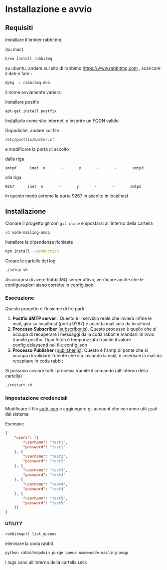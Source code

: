 # Installazione e avvio

## Requisiti

Installare il broker rabbitmq 

(su mac)

```bash
brew install rabbitmq
```

su ubuntu, andare sul sito di rabbimq https://www.rabbitmq.com , scaricare il deb e fare :

```bash
dpkg -i rabbitmq.deb
```

il nome ovviamente varierà.

Installare postfix

```bash
apt-get install postfix
```

Installarlo come sito internet, e inserire un FQDN valido

Dopodichè, andare sul file

```bash
/etc/postfix/master.cf
```

e modificare la porta di ascolto

dalla riga

```
smtpd      inet  n       -       y       -       -       smtpd
```

alla riga


```
9267      inet  n       -       y       -       -       smtpd
```

in questo modo avremo la porta 9267 in ascolto in localhost 


## Installazione

Clonare il progetto git con ```git clone``` e spostarsi all'interno della cartella

```bash
cd node-mailing-amqp
```

Installare le dipendenze richieste

```bash
npm install --production
```

Creare le cartelle dei log

```bash
./setup.sh
```

Assicurarsi di avere RabbitMQ server attivo, verificare anche che le configurazioni siano corrette in [config.json](./config.json).


### Esecuzione

Questo progetto è l'insieme di tre parti:

1. **Postfix SMTP server** . Questo è il servizio reale che invierà infine le mail, gira su localhost (porta 9267) e accetta mail solo da localhost.
2. **Processo Subscriber** ([subscriber.js](./subscriber.js)). Questo processo è quello che si occupa di recuperare i messaggi dalla coda rabbit e mandarli in invio tramite postfix. Ogni fetch è temporizzato tramite il valore config.delaysend nel file config.json
3. **Processo Publisher** ([publisher.js](./publisher.js)). Questo è l'smtp di ponte che si occupa di validare l'utente che sta inviando la mail, e inserisce la mail da recapitare in coda rabbit

Si possono avviare tutti i processi tramite il comando (all'interno della cartella)


```bash
./restart.sh
```

### Impostazione credenziali

Modificare il file [auth.json](./auth.json) e aggiungere gli account che verranno utilizzati dal sistema

Esempio:

```json
{
	"users": [{
		"username": "test1",
		"password": "test1"
	}, {
		"username": "test2",
		"password": "test2"
	}, {
		"username": "test3",
		"password": "test3"
	}, {
		"username": "test4",
		"password": "test4"
	}, {
		"username": "test5",
		"password": "test5"
	}]
}
```



#### UTILITY 

```bash
rabbitmqctl list_queues
```

eliminare la coda rabbit

```bash
python rabbitmqadmin purge queue name=node-mailing-amqp
```


I logs sono all'interno della cartella ```LOGS```